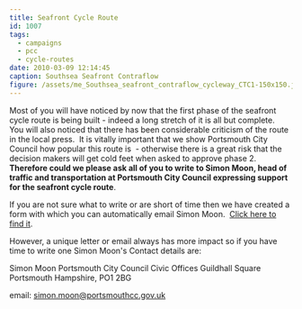 ```yaml
---
title: Seafront Cycle Route
id: 1007
tags:
  - campaigns
  - pcc
  - cycle-routes
date: 2010-03-09 12:14:45
caption: Southsea Seafront Contraflow
figure: /assets/me_Southsea_seafront_contraflow_cycleway_CTC1-150x150.jpg
---
```

 
Most of you will have noticed by now that the first phase of the seafront cycle route is being built - indeed a long stretch of it is all but complete.  You will also noticed that there has been considerable criticism of the route in the local press.  It is vitally important that we show Portsmouth City Council how popular this route is  - otherwise there is a great risk that the decision makers will get cold feet when asked to approve phase 2.  **Therefore could we please ask all of you to write to Simon Moon, head of traffic and transportation at Portsmouth City Council expressing support for the seafront cycle route**.

If you are not sure what to write or are short of time then we have created a form with which you can automatically email Simon Moon.  [Click here to find it](../infrastructure/support-the-seafront-cycle-route/).

However, a unique letter or email always has more impact so if you have time to write one Simon Moon's Contact details are:

Simon Moon
Portsmouth City Council
Civic Offices
Guildhall Square
Portsmouth
Hampshire, PO1 2BG

email: [simon.moon@portsmouthcc.gov.uk](mailto:simon.moon@portsmouthcc.gov.uk)
